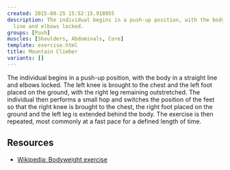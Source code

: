 ```yaml
---
created: 2015-08-25 15:52:15.918955
description: The individual begins in a push-up position, with the body in a straight
  line and elbows locked.
groups: [Push]
muscles: [Shoulders, Abdominals, Core]
template: exercise.html
title: Mountain Climber
variants: []
---
```

The individual begins in a push-up position, with the body in a straight line and elbows locked. The left knee is brought to the chest and the left foot placed on the ground, with the right leg remaining outstretched. The individual then performs a small hop and switches the position of the feet so that the right knee is brought to the chest, the right foot placed on the ground and the left leg is extended behind the body. The exercise is then repeated, most commonly at a fast pace for a defined length of time.

## Resources

* [Wikipedia: Bodyweight exercise](https://en.wikipedia.org/wiki/Bodyweight_exercise)